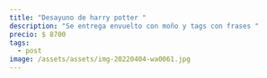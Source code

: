 ```yaml
---
title: "Desayuno de harry potter "
description: "Se entrega envuelto con moño y tags con frases "
precio: $ 8700
tags:
  - post
image: /assets/assets/img-20220404-wa0061.jpg
---
```

